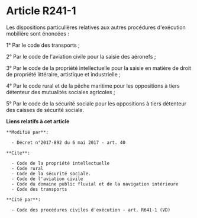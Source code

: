 # Article R241-1

Les dispositions particulières relatives aux autres procédures d'exécution mobilière sont énoncées :

1° Par le code des transports ;

2° Par le code de l'aviation civile pour la saisie des aéronefs ;

3° Par le code de la propriété intellectuelle pour la saisie en matière de droit de propriété littéraire, artistique et
industrielle ;

4° Par le code rural et de la pêche maritime pour les oppositions à tiers détenteur des mutualités sociales agricoles ;

5° Par le code de la sécurité sociale pour les oppositions à tiers détenteur des caisses de sécurité sociale.

**Liens relatifs à cet article**

	**Modifié par**:

	  - Décret n°2017-892 du 6 mai 2017 - art. 40

	**Cite**:

	  - Code de la propriété intellectuelle
	  - Code rural
	  - Code de la sécurité sociale.
	  - Code de l'aviation civile
	  - Code du domaine public fluvial et de la navigation intérieure
	  - Code des transports

	**Cité par**:

	  - Code des procédures civiles d'exécution - art. R641-1 (VD)
